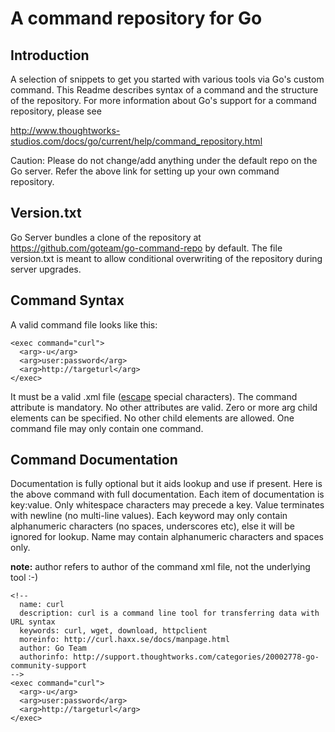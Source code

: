 A command repository for Go
===========================

Introduction
------------
A selection of snippets to get you started with various tools via Go's custom command. This Readme
describes syntax of a command and the structure of the repository. For more information about Go's
support for a command repository, please see

<http://www.thoughtworks-studios.com/docs/go/current/help/command_repository.html>

Caution: Please do not change/add anything under the default repo on the Go server. Refer the above
link for setting up your own command repository.

Version.txt
-----------
Go Server bundles a clone of the repository at <https://github.com/goteam/go-command-repo> by
default. The file version.txt is meant to allow conditional overwriting of the repository during
server upgrades.

Command Syntax
--------------
A valid command file looks like this:

    <exec command="curl">
      <arg>-u</arg>
      <arg>user:password</arg>
      <arg>http://targeturl</arg>
    </exec>

It must be a valid .xml file ([escape](http://en.wikipedia.org/wiki/List_of_XML_and_HTML_character_entity_references#Predefined_entities_in_XML) special characters). The command attribute is mandatory. No other attributes are valid. Zero or more
arg child elements can be specified. No other child elements are allowed. One command file may only
contain one command.

Command Documentation
---------------------
Documentation is fully optional but it aids lookup and use if present. Here is the above command with
full documentation. Each item of documentation is key:value. Only whitespace characters may
precede a key. Value terminates with newline (no multi-line values). Each keyword may only contain
alphanumeric characters (no spaces, underscores etc), else it will be ignored for lookup. Name may
contain alphanumeric characters and spaces only.

**note:** author refers to author of the command xml file, not the underlying tool :-)

    <!--
      name: curl
      description: curl is a command line tool for transferring data with URL syntax
      keywords: curl, wget, download, httpclient
      moreinfo: http://curl.haxx.se/docs/manpage.html
      author: Go Team
      authorinfo: http://support.thoughtworks.com/categories/20002778-go-community-support
    -->
    <exec command="curl">
      <arg>-u</arg>
      <arg>user:password</arg>
      <arg>http://targeturl</arg>
    </exec>
